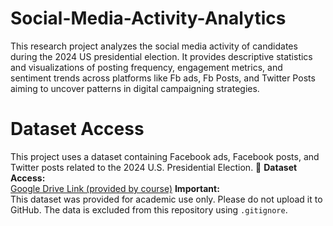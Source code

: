 # Social-Media-Activity-Analytics
This research project analyzes the social media activity of candidates during the 2024 US presidential election. It provides descriptive statistics and visualizations of posting frequency, engagement metrics, and sentiment trends across platforms like Fb ads, Fb Posts, and Twitter Posts aiming to uncover patterns in digital campaigning strategies.

# Dataset Access
This project uses a dataset containing Facebook ads, Facebook posts, and Twitter posts related to the 2024 U.S. Presidential Election.
🔗 **Dataset Access:**  
[Google Drive Link (provided by course)](https://drive.google.com/file/d/1Jq0fPb-tq76Ee_RtM58fT0_M3o-JDBwe/view?usp=sharing)
**Important:**  
This dataset was provided for academic use only. Please do not upload it to GitHub. The data is excluded from this repository using `.gitignore`.
